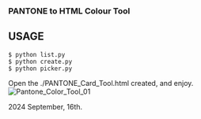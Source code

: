 ### PANTONE to HTML Colour Tool

## USAGE
```
$ python list.py
$ python create.py
$ python picker.py
```
Open the ./PANTONE_Card_Tool.html created, and enjoy.
![Pantone_Color_Tool_01](https://github.com/user-attachments/assets/4e2b0eac-2871-40b1-a2a8-f34dd7eccb9d)


2024 September, 16th.
